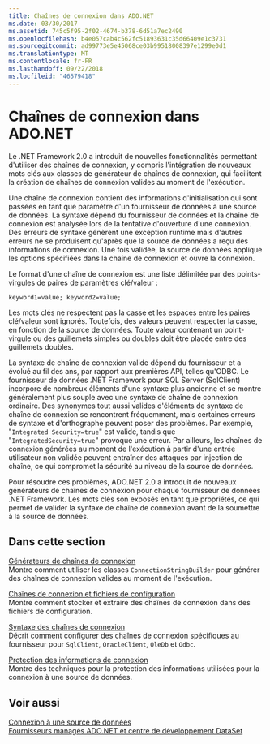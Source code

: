 ```yaml
---
title: Chaînes de connexion dans ADO.NET
ms.date: 03/30/2017
ms.assetid: 745c5f95-2f02-4674-b378-6d51a7ec2490
ms.openlocfilehash: b4e057cab4c562fc51893631c35d66409e1c3731
ms.sourcegitcommit: ad99773e5e45068ce03b99518008397e1299e0d1
ms.translationtype: MT
ms.contentlocale: fr-FR
ms.lasthandoff: 09/22/2018
ms.locfileid: "46579418"
---
```

# <a name="connection-strings-in-adonet"></a>Chaînes de connexion dans ADO.NET
Le .NET Framework 2.0 a introduit de nouvelles fonctionnalités permettant d'utiliser des chaînes de connexion, y compris l'intégration de nouveaux mots clés aux classes de générateur de chaînes de connexion, qui facilitent la création de chaînes de connexion valides au moment de l'exécution.  
  
 Une chaîne de connexion contient des informations d'initialisation qui sont passées en tant que paramètre d'un fournisseur de données à une source de données. La syntaxe dépend du fournisseur de données et la chaîne de connexion est analysée lors de la tentative d'ouverture d'une connexion. Des erreurs de syntaxe génèrent une exception runtime mais d'autres erreurs ne se produisent qu'après que la source de données a reçu des informations de connexion. Une fois validée, la source de données applique les options spécifiées dans la chaîne de connexion et ouvre la connexion.  
  
 Le format d'une chaîne de connexion est une liste délimitée par des points-virgules de paires de paramètres clé/valeur :  
  
 `keyword1=value; keyword2=value;`  
  
 Les mots clés ne respectent pas la casse et les espaces entre les paires clé/valeur sont ignorés. Toutefois, des valeurs peuvent respecter la casse, en fonction de la source de données. Toute valeur contenant un point-virgule ou des guillemets simples ou doubles doit être placée entre des guillemets doubles.  
  
 La syntaxe de chaîne de connexion valide dépend du fournisseur et a évolué au fil des ans, par rapport aux premières API, telles qu'ODBC. Le fournisseur de données .NET Framework pour SQL Server (SqlClient) incorpore de nombreux éléments d'une syntaxe plus ancienne et se montre généralement plus souple avec une syntaxe de chaîne de connexion ordinaire. Des synonymes tout aussi valides d'éléments de syntaxe de chaîne de connexion se rencontrent fréquemment, mais certaines erreurs de syntaxe et d'orthographe peuvent poser des problèmes. Par exemple, "`Integrated Security=true`" est valide, tandis que "`IntegratedSecurity=true`" provoque une erreur. Par ailleurs, les chaînes de connexion générées au moment de l'exécution à partir d'une entrée utilisateur non validée peuvent entraîner des attaques par injection de chaîne, ce qui compromet la sécurité au niveau de la source de données.  
  
 Pour résoudre ces problèmes, ADO.NET 2.0 a introduit de nouveaux générateurs de chaînes de connexion pour chaque fournisseur de données .NET Framework. Les mots clés son exposés en tant que propriétés, ce qui permet de valider la syntaxe de chaîne de connexion avant de la soumettre à la source de données.  
  
## <a name="in-this-section"></a>Dans cette section  
 [Générateurs de chaînes de connexion](../../../../docs/framework/data/adonet/connection-string-builders.md)  
 Montre comment utiliser les classes `ConnectionStringBuilder` pour générer des chaînes de connexion valides au moment de l'exécution.  
  
 [Chaînes de connexion et fichiers de configuration](../../../../docs/framework/data/adonet/connection-strings-and-configuration-files.md)  
 Montre comment stocker et extraire des chaînes de connexion dans des fichiers de configuration.  
  
 [Syntaxe des chaînes de connexion](../../../../docs/framework/data/adonet/connection-string-syntax.md)  
 Décrit comment configurer des chaînes de connexion spécifiques au fournisseur pour `SqlClient`, `OracleClient`, `OleDb` et `Odbc`.  
  
 [Protection des informations de connexion](../../../../docs/framework/data/adonet/protecting-connection-information.md)  
 Montre des techniques pour la protection des informations utilisées pour la connexion à une source de données.  
  
## <a name="see-also"></a>Voir aussi  
 [Connexion à une source de données](/cpp/data/odbc/connecting-to-a-data-source)  
 [Fournisseurs managés ADO.NET et centre de développement DataSet](https://go.microsoft.com/fwlink/?LinkId=217917)

